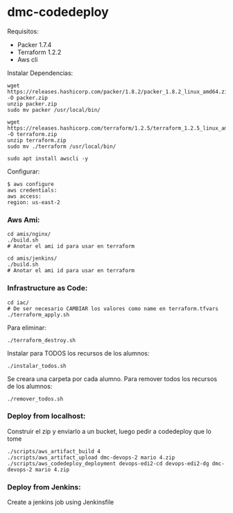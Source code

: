 # dmc-codedeploy

Requisitos:
- Packer 1.7.4
- Terraform 1.2.2
- Aws cli

Instalar Dependencias:
```
wget https://releases.hashicorp.com/packer/1.8.2/packer_1.8.2_linux_amd64.zip -O packer.zip
unzip packer.zip
sudo mv packer /usr/local/bin/

wget https://releases.hashicorp.com/terraform/1.2.5/terraform_1.2.5_linux_amd64.zip -O terraform.zip
unzip terraform.zip
sudo mv ./terraform /usr/local/bin/

sudo apt install awscli -y
```

Configurar:
```
$ aws configure
aws credentials:
aws access:
region: us-east-2
```

### Aws Ami:
```
cd amis/nginx/
./build.sh
# Anotar el ami id para usar en terraform

cd amis/jenkins/
./build.sh
# Anotar el ami id para usar en terraform
```

### Infrastructure as Code:
```
cd iac/
# De ser necesario CAMBIAR los valores como name en terraform.tfvars
./terraform_apply.sh
```

Para eliminar:
```
./terraform_destroy.sh
```

Instalar para TODOS los recursos de los alumnos:
```
./instalar_todos.sh
```
Se creara una carpeta por cada alumno.
Para remover todos los recursos de los alumnos:
```
./remover_todos.sh
```

### Deploy from localhost:
Construir el zip y enviarlo a un bucket, luego pedir a codedeploy que lo tome
```
./scripts/aws_artifact_build 4
./scripts/aws_artifact_upload dmc-devops-2 mario 4.zip
./scripts/aws_codedeploy_deployment devops-edi2-cd devops-edi2-dg dmc-devops-2 mario 4.zip
```

### Deploy from Jenkins:
Create a jenkins job using Jenkinsfile
